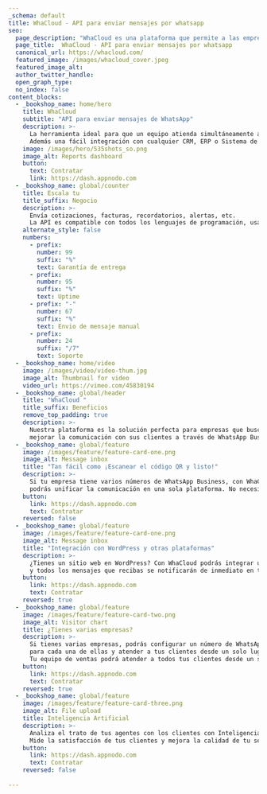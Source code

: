 ```yaml
---
_schema: default
title: WhaCloud - API para enviar mensajes por whatsapp
seo:
  page_description: "WhaCloud es una plataforma que permite a las empresas enviar mensajes de WhatsApp a sus clientes de forma automatizada."
  page_title:  WhaCloud - API para enviar mensajes por whatsapp
  canonical_url: https://whacloud.com/
  featured_image: /images/whacloud_cover.jpeg
  featured_image_alt:
  author_twitter_handle:
  open_graph_type:
  no_index: false
content_blocks:
  - _bookshop_name: home/hero
    title: WhaCloud
    subtitle: "API para enviar mensajes de WhatsApp"
    description: >-
      La herramienta ideal para que un equipo atienda simultáneamente a los clientes por WhatsApp.
      Además una fácil integración con cualquier CRM, ERP o Sistema de Ventas.
    image: /images/hero/535shots_so.png
    image_alt: Reports dashboard
    button:
      text: Contratar
      link: https://dash.appnodo.com
  - _bookshop_name: global/counter
    title: Escala tu
    title_suffix: Negocio
    description: >-
      Envía cotizaciones, facturas, recordatorios, alertas, etc.
      La API es compatible con todos los lenguajes de programación, usalo con Zappier, N8N, Cron Job y otros.
    alternate_style: false
    numbers:
      - prefix:
        number: 99
        suffix: "%"
        text: Garantía de entrega
      - prefix:
        number: 95
        suffix: "%"
        text: Uptime
      - prefix: "-" 
        number: 67
        suffix: "%"
        text: Envio de mensaje manual
      - prefix:
        number: 24
        suffix: "/7"
        text: Soporte
  - _bookshop_name: home/video
    image: /images/video/video-thum.jpg
    image_alt: Thumbnail for video
    video_url: https://vimeo.com/45830194
  - _bookshop_name: global/header
    title: "WhaCloud "
    title_suffix: Beneficios
    remove_top_padding: true
    description: >-
      Nuestra plataforma es la solución perfecta para empresas que buscan
      mejorar la comunicación con sus clientes a través de WhatsApp Business.
  - _bookshop_name: global/feature
    image: /images/feature/feature-card-one.png
    image_alt: Message inbox
    title: "Tan fácil como ¡Escanear el código QR y listo!"
    description: >-
      Si tu empresa tiene varios números de WhatsApp Business, con WhaCloud
      podrás unificar la comunicación en una sola plataforma. No necesitas instalar apps adicionales.
    button:
      link: https://dash.appnodo.com
      text: Contratar
    reversed: false
  - _bookshop_name: global/feature
    image: /images/feature/feature-card-one.png
    image_alt: Message inbox
    title: "Integración con WordPress y otras plataformas"
    description: >-
      ¿Tienes un sitio web en WordPress? Con WhaCloud podrás integrar un formulario de contacto
      y todos los mensajes que recibas se notificarán de inmediato en tu cuenta de WhaCloud.
    button:
      link: https://dash.appnodo.com
      text: Contratar
    reversed: true
  - _bookshop_name: global/feature
    image: /images/feature/feature-card-two.png
    image_alt: Visitor chart
    title: ¿Tienes varias empresas?
    description: >-
      Si tienes varias empresas, podrás configurar un número de WhatsApp Business
      para cada una de ellas y atender a tus clientes desde un solo lugar.
      Tu equipo de ventas podrá atender a todos tus clientes desde un solo lugar.
    button:
      link: https://dash.appnodo.com
      text: Contratar
    reversed: true
  - _bookshop_name: global/feature
    image: /images/feature/feature-card-three.png
    image_alt: File upload
    title: Inteligencia Artificial
    description: >-
      Analiza el trato de tus agentes con los clientes con Inteligencia Artificial y mejora la atención al cliente.
      Mide la satisfacción de tus clientes y mejora la calidad de tu servicio.
    button:
      link: https://dash.appnodo.com
      text: Contratar
    reversed: false
  
---
```

